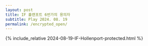 ```yaml
---
layout: post
title: IF 홀랜포트 6번가의 용의자
subtitle: Play 2024. 08. 19
permalink: /encrypted_open/
---
```


{% include_relative 2024-08-19-IF-Hollenport-protected.html %}
